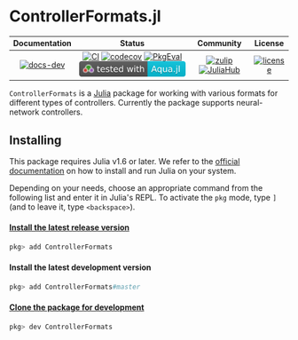 # ControllerFormats.jl

| **Documentation** | **Status** | **Community** | **License** |
|:-----------------:|:----------:|:-------------:|:-----------:|
| [![docs-dev][dev-img]][dev-url] | [![CI][ci-img]][ci-url] [![codecov][cov-img]][cov-url] [![PkgEval][pkgeval-img]][pkgeval-url] [![aqua][aqua-img]][aqua-url] | [![zulip][chat-img]][chat-url] [![JuliaHub][juliahub-img]][juliahub-url] | [![license][lic-img]][lic-url] |

[dev-img]: https://img.shields.io/badge/docs-latest-blue.svg
[dev-url]: https://juliareach.github.io/ControllerFormats.jl/dev/
[ci-img]: https://github.com/JuliaReach/ControllerFormats.jl/workflows/CI/badge.svg
[ci-url]: https://github.com/JuliaReach/ControllerFormats.jl/actions/workflows/test-master.yml
[cov-img]: https://codecov.io/github/JuliaReach/ControllerFormats.jl/coverage.svg
[cov-url]: https://app.codecov.io/github/JuliaReach/ControllerFormats.jl
[pkgeval-img]: https://juliaci.github.io/NanosoldierReports/pkgeval_badges/C/ControllerFormats.svg
[pkgeval-url]: https://juliaci.github.io/NanosoldierReports/pkgeval_badges/C/ControllerFormats.html
[aqua-img]: https://raw.githubusercontent.com/JuliaTesting/Aqua.jl/master/badge.svg
[aqua-url]: https://github.com/JuliaTesting/Aqua.jl
[chat-img]: https://img.shields.io/badge/zulip-join_chat-brightgreen.svg
[chat-url]: https://julialang.zulipchat.com/#narrow/stream/278609-juliareach
[juliahub-img]: https://juliahub.com/docs/General/ControllerFormats/stable/version.svg
[juliahub-url]: https://juliahub.com/ui/Packages/General/ControllerFormats
[lic-img]: https://img.shields.io/github/license/mashape/apistatus.svg
[lic-url]: https://github.com/JuliaReach/ControllerFormats.jl/blob/master/LICENSE

`ControllerFormats` is a [Julia](http://julialang.org) package for working with
various formats for different types of controllers.
Currently the package supports neural-network controllers.

## Installing

This package requires Julia v1.6 or later.
We refer to the [official documentation](https://julialang.org/downloads) on how
to install and run Julia on your system.

Depending on your needs, choose an appropriate command from the following list
and enter it in Julia's REPL.
To activate the `pkg` mode, type `]` (and to leave it, type `<backspace>`).

#### [Install the latest release version](https://julialang.github.io/Pkg.jl/v1/managing-packages/#Adding-registered-packages-1)

```julia
pkg> add ControllerFormats
```

#### Install the latest development version

```julia
pkg> add ControllerFormats#master
```

#### [Clone the package for development](https://julialang.github.io/Pkg.jl/v1/managing-packages/#Developing-packages-1)

```julia
pkg> dev ControllerFormats
```
